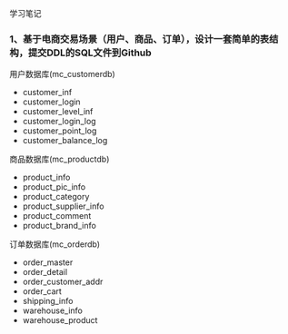 学习笔记

### 1、基于电商交易场景（用户、商品、订单），设计一套简单的表结构，提交DDL的SQL文件到Github

用户数据库(mc_customerdb)

- customer_inf
- customer_login
- customer_level_inf
- customer_login_log
- customer_point_log
- customer_balance_log

商品数据库(mc_productdb)

- product_info
- product_pic_info
- product_category
- product_supplier_info
- product_comment
- product_brand_info

订单数据库(mc_orderdb)

- order_master
- order_detail
- order_customer_addr
- order_cart
- shipping_info
- warehouse_info
- warehouse_product